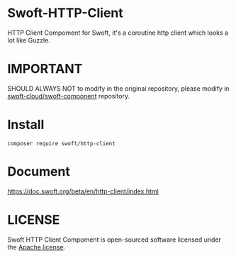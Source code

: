 # Swoft-HTTP-Client
HTTP Client Compoment for Swoft, it's a coroutine http client which looks a lot like Guzzle.

# IMPORTANT
SHOULD ALWAYS NOT to modify in the original repository, please modify in [swoft-cloud/swoft-component](https://github.com/swoft-cloud/swoft-component) repository.

# Install
`composer require swoft/http-client`

# Document
https://doc.swoft.org/beta/en/http-client/index.html

# LICENSE
Swoft HTTP Client Compoment is open-sourced software licensed under the [Apache license](LICENSE).
